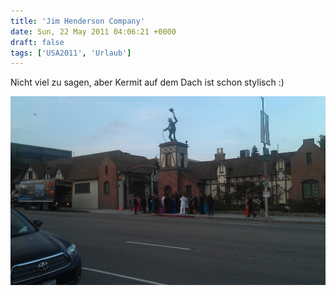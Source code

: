 ```yaml
---
title: 'Jim Henderson Company'
date: Sun, 22 May 2011 04:06:21 +0000
draft: false
tags: ['USA2011', 'Urlaub']
---
```


Nicht viel zu sagen, aber Kermit auf dem Dach ist schon stylisch :)

![Imag0073](/urlaub11to15-images/11/imag0073-scaled-1000.jpg?w=300)